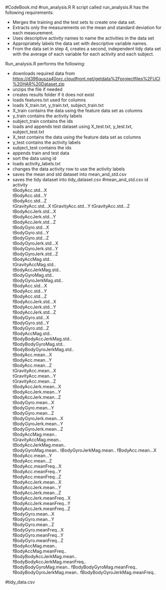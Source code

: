 #CodeBook.md
#run_analysis.R
R script called run_analysis.R has the following requirements:

* Merges the training and the test sets to create one data set.
* Extracts only the measurements on the mean and standard deviation for each measurement.
* Uses descriptive activity names to name the activities in the data set
* Appropriately labels the data set with descriptive variable names.
* From the data set in step 4, creates a second, independent tidy data set with the average of each variable for each activity and each subject.

Run_analysis.R performs the following:
* downloads required data from https://d396qusza40orc.cloudfront.net/getdata%2Fprojectfiles%2FUCI%20HAR%20Dataset.zip
* unzips the file if needed
* creates results folder if it does not exist
* loads features.txt used for columns
* loads X_train.txt, y_train.txt, subject_train.txt
* X_train contains the data using the feature data set as columns
* y_train contains the activity labels
* subject_train contains the ids
* loads and appends test dataset using X_test.txt, y_test.txt, subject_test.txt
* X_test contains the data using the feature data set as columns
* y_test contains the activity labels
* subject_test contains the ids
* appends train and test data
* sort the data using id
* loads activity_labels.txt
* changes the data activity row to use the activity labels
* saves the mean and std dataset into mean_and_std.csv
* saves the tidy dataset into tidy_dataset.csv
#mean_and_std.csv
id	
activity	
tBodyAcc.std...X	
tBodyAcc.std...Y	
tBodyAcc.std...Z	
tGravityAcc.std...X	
tGravityAcc.std...Y	
tGravityAcc.std...Z	
tBodyAccJerk.std...X	
tBodyAccJerk.std...Y	
tBodyAccJerk.std...Z	
tBodyGyro.std...X	
tBodyGyro.std...Y	
tBodyGyro.std...Z	
tBodyGyroJerk.std...X	
tBodyGyroJerk.std...Y	
tBodyGyroJerk.std...Z	
tBodyAccMag.std..	
tGravityAccMag.std..	
tBodyAccJerkMag.std..	
tBodyGyroMag.std..	
tBodyGyroJerkMag.std..	
fBodyAcc.std...X	
fBodyAcc.std...Y	
fBodyAcc.std...Z	
fBodyAccJerk.std...X	
fBodyAccJerk.std...Y	
fBodyAccJerk.std...Z	
fBodyGyro.std...X	
fBodyGyro.std...Y	
fBodyGyro.std...Z	
fBodyAccMag.std..	
fBodyBodyAccJerkMag.std..	
fBodyBodyGyroMag.std..	
fBodyBodyGyroJerkMag.std..	
tBodyAcc.mean...X	
tBodyAcc.mean...Y	
tBodyAcc.mean...Z	
tGravityAcc.mean...X	
tGravityAcc.mean...Y	
tGravityAcc.mean...Z	
tBodyAccJerk.mean...X	
tBodyAccJerk.mean...Y	
tBodyAccJerk.mean...Z	
tBodyGyro.mean...X	
tBodyGyro.mean...Y	
tBodyGyro.mean...Z	
tBodyGyroJerk.mean...X	
tBodyGyroJerk.mean...Y	
tBodyGyroJerk.mean...Z	
tBodyAccMag.mean..	
tGravityAccMag.mean..	
tBodyAccJerkMag.mean..	
tBodyGyroMag.mean..	
tBodyGyroJerkMag.mean..	
fBodyAcc.mean...X	
fBodyAcc.mean...Y	
fBodyAcc.mean...Z	
fBodyAcc.meanFreq...X	
fBodyAcc.meanFreq...Y	
fBodyAcc.meanFreq...Z	
fBodyAccJerk.mean...X	
fBodyAccJerk.mean...Y	
fBodyAccJerk.mean...Z	
fBodyAccJerk.meanFreq...X	
fBodyAccJerk.meanFreq...Y	
fBodyAccJerk.meanFreq...Z	
fBodyGyro.mean...X	
fBodyGyro.mean...Y	
fBodyGyro.mean...Z	
fBodyGyro.meanFreq...X	
fBodyGyro.meanFreq...Y	
fBodyGyro.meanFreq...Z	
fBodyAccMag.mean..	
fBodyAccMag.meanFreq..	
fBodyBodyAccJerkMag.mean..	
fBodyBodyAccJerkMag.meanFreq..	
fBodyBodyGyroMag.mean..	
fBodyBodyGyroMag.meanFreq..	
fBodyBodyGyroJerkMag.mean..	
fBodyBodyGyroJerkMag.meanFreq..

#tidy_data.csv
